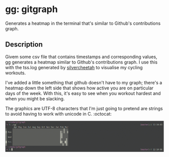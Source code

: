 # gg: gitgraph

Generates a heatmap in the terminal that's similar to Github's contributions graph.

## Description
Givem some csv file that contains timestamps and corresponding values, gg generates a heatmap similar to Github's contributions graph. I use this with the tss.log generated by [silvercheetah][1] to visualise my cycling workouts.

I've added a little something that github doesn't have to my graph; there's a heatmap down the left side that shows how active you are on particular days of the week. With this, it's easy to see when you workout hardest and when you might be slacking.

The graphics are UTF-8 characters that I'm just going to pretend are strings to avoid having to work with unicode in C. :octocat:

![screenshot](gitgraph.png)

[1]: https://github.com/korganrivera/silvercheetah
